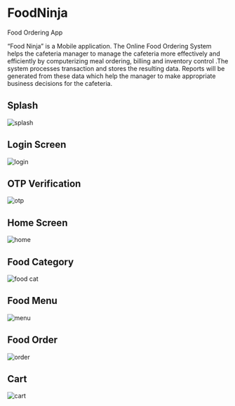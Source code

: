 # FoodNinja
Food Ordering App

“Food Ninja” is a Mobile application. The Online Food Ordering System helps the cafeteria
manager to manage the cafeteria more effectively and efficiently by computerizing meal ordering,
billing and inventory control .The system processes transaction and stores the resulting data. 
Reports will be generated from these data which help the manager to make appropriate business decisions for the
cafeteria.


## Splash

![splash](https://user-images.githubusercontent.com/49994608/124217367-da685980-db15-11eb-850d-bebd1e57576d.png)

## Login Screen

![login](https://user-images.githubusercontent.com/49994608/124217401-e7854880-db15-11eb-8b4b-2c94303fd74e.png)

## OTP Verification 

![otp](https://user-images.githubusercontent.com/49994608/124217421-efdd8380-db15-11eb-873a-91297f544211.png)

## Home Screen

![home](https://user-images.githubusercontent.com/49994608/124217440-f966eb80-db15-11eb-9919-ab3fb02c0b97.png)

## Food Category

![food cat](https://user-images.githubusercontent.com/49994608/124217454-008df980-db16-11eb-9b18-6f6604de7477.png)

## Food Menu

![menu](https://user-images.githubusercontent.com/49994608/124217478-0aaff800-db16-11eb-8ed9-f4b98e9000b3.png)

## Food Order

![order](https://user-images.githubusercontent.com/49994608/124217494-14396000-db16-11eb-981f-92796687e497.png)

## Cart

![cart](https://user-images.githubusercontent.com/49994608/124217506-1ac7d780-db16-11eb-8880-07e23316d489.png)

